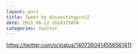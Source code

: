 ```yaml
--- 
layout: post 
title: Tweet by @investingpro12 
date: 2021-06-22 1624375850 
categories: twitter 
--- 
```

https://twitter.com/o/status/1407360414556561411